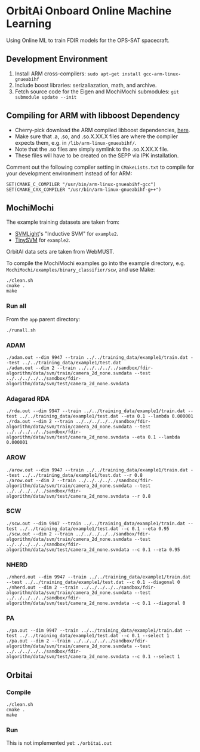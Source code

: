 # OrbitAi Onboard Online Machine Learning
Using Online ML to train FDIR models for the OPS-SAT spacecraft.

## Development Environment
1. Install ARM cross-compilers: `sudo apt-get install gcc-arm-linux-gnueabihf`
2. Include boost libraries: serizaliazation, math, and archive.
3. Fetch source code for the Eigen and MochiMochi submodules: `git submodule update --init`

## Compiling for ARM with libboost Dependency
- Cherry-pick download the ARM compiled libboost dependencies, [here](https://packages.debian.org/source/stretch/armhf/boost1.62).
- Make sure that .a, .so, and .so.X.XX.X files are where the compiler expects them, e.g. in `/lib/arm-linux-gnueabihf/`.
- Note that the .so files are simply symlink to the .so.X.XX.X file.
- These files will have to be created on the SEPP via IPK installation.


Comment out the following compiler setting in `CMakeLists.txt` to compile for your development environment instead of for ARM:

```
SET(CMAKE_C_COMPILER "/usr/bin/arm-linux-gnueabihf-gcc")
SET(CMAKE_CXX_COMPILER "/usr/bin/arm-linux-gnueabihf-g++")
```

## MochiMochi
The example training datasets are taken from:
- [SVMLight](http://svmlight.joachims.org/)'s "Inductive SVM" for `example2`.
- [TinySVM](http://chasen.org/~taku/software/TinySVM/) for  `example2`.

OrbitAI data sets are taken from WebMUST.

To compile the MochiMochi examples go into the example directory, e.g. `MochiMochi/examples/binary_classifier/scw`, and use Make:
```
./clean.sh
cmake .
make
```

### Run all
From the `app` parent directory:
```
./runall.sh
```

### ADAM
```
./adam.out --dim 9947 --train ../../training_data/example1/train.dat --test ../../training_data/example1/test.dat
./adam.out --dim 2 --train ../../../../../sandbox/fdir-algorithm/data/svm/train/camera_2d_none.svmdata --test ../../../../../sandbox/fdir-algorithm/data/svm/test/camera_2d_none.svmdata
```

### Adagarad RDA
```
./rda.out --dim 9947 --train ../../training_data/example1/train.dat --test ../../training_data/example1/test.dat --eta 0.1 --lambda 0.000001
./rda.out --dim 2 --train ../../../../../sandbox/fdir-algorithm/data/svm/train/camera_2d_none.svmdata --test ../../../../../sandbox/fdir-algorithm/data/svm/test/camera_2d_none.svmdata --eta 0.1 --lambda 0.000001
```

### AROW
```
./arow.out --dim 9947 --train ../../training_data/example1/train.dat --test ../../training_data/example1/test.dat --r 0.8
./arow.out --dim 2 --train ../../../../../sandbox/fdir-algorithm/data/svm/train/camera_2d_none.svmdata --test ../../../../../sandbox/fdir-algorithm/data/svm/test/camera_2d_none.svmdata --r 0.8
```

### SCW
```
./scw.out --dim 9947 --train ../../training_data/example1/train.dat --test ../../training_data/example1/test.dat --c 0.1 --eta 0.95
./scw.out --dim 2 --train ../../../../../sandbox/fdir-algorithm/data/svm/train/camera_2d_none.svmdata --test ../../../../../sandbox/fdir-algorithm/data/svm/test/camera_2d_none.svmdata --c 0.1 --eta 0.95
```

### NHERD
```
./nherd.out --dim 9947 --train ../../training_data/example1/train.dat --test ../../training_data/example1/test.dat --c 0.1 --diagonal 0
./nherd.out --dim 2 --train ../../../../../sandbox/fdir-algorithm/data/svm/train/camera_2d_none.svmdata --test ../../../../../sandbox/fdir-algorithm/data/svm/test/camera_2d_none.svmdata --c 0.1 --diagonal 0
```

### PA
```
./pa.out --dim 9947 --train ../../training_data/example1/train.dat --test ../../training_data/example1/test.dat --c 0.1 --select 1
./pa.out --dim 2 --train ../../../../../sandbox/fdir-algorithm/data/svm/train/camera_2d_none.svmdata --test ../../../../../sandbox/fdir-algorithm/data/svm/test/camera_2d_none.svmdata --c 0.1 --select 1
```

## Orbitai
### Compile
```
./clean.sh
cmake .
make
```

### Run
This is not implemented yet:
`./orbitai.out`
